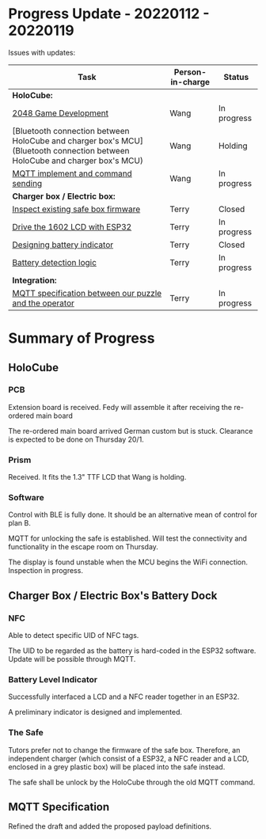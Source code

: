 # Progress Update - 20220112 - 20220119

Issues with updates:

| Task                                                         | Person-in-charge | Status      |
| ------------------------------------------------------------ | ---------------- | ----------- |
| **HoloCube:**                                                |                  |             |
| [2048 Game Development](https://github.com/ubilab-ws21/puzzle-5/issues/28) | Wang             | In progress |
| [Bluetooth connection between HoloCube and charger box's MCU](Bluetooth connection between HoloCube and charger box's MCU) | Wang             | Holding     |
| [MQTT implement  and command sending](https://github.com/ubilab-ws21/puzzle-5/issues/42) | Wang             | In progress |
| **Charger box / Electric box:**                              |                  |             |
| [Inspect existing safe box firmware](https://github.com/ubilab-ws21/puzzle-5/issues/15) | Terry            | Closed      |
| [Drive the 1602 LCD with ESP32](https://github.com/ubilab-ws21/puzzle-5/issues/33) | Terry            | In progress |
| [Designing battery indicator](https://github.com/ubilab-ws21/puzzle-5/issues/16) | Terry            | Closed      |
| [Battery detection logic](https://github.com/ubilab-ws21/puzzle-5/issues/35) | Terry            | In progress |
| **Integration:**                                             |                  |             |
| [MQTT specification between our puzzle and the operator](https://github.com/ubilab-ws21/puzzle-5/issues/30) | Terry            | In progress |

# Summary of Progress

## HoloCube

### PCB

Extension board is received. Fedy will assemble it after receiving the re-ordered main board

The re-ordered main board arrived German custom but is stuck. Clearance is expected to be done on Thursday 20/1.

### Prism

Received. It fits the 1.3" TTF LCD that Wang is holding.

### Software

Control with BLE is fully done. It should be an alternative mean of control for plan B.

MQTT for unlocking the safe is established. Will test the connectivity and functionality in the escape room on Thursday.

The display is found unstable when the MCU begins the WiFi connection. Inspection in progress.

## Charger Box / Electric Box's Battery Dock

### NFC

Able to detect specific UID of NFC tags.

The UID to be regarded as the battery is hard-coded in the ESP32 software. Update will be possible through MQTT.

### Battery Level Indicator

Successfully interfaced a LCD and a NFC reader together in an ESP32.

A preliminary indicator is designed and implemented.

### The Safe

Tutors prefer not to change the firmware of the safe box. Therefore, an independent charger (which consist of a ESP32, a NFC reader and a LCD, enclosed in a grey plastic box) will be placed into the safe instead.

The safe shall be unlock by the HoloCube through the old MQTT command.

## MQTT Specification

Refined the draft and added the proposed payload definitions.
